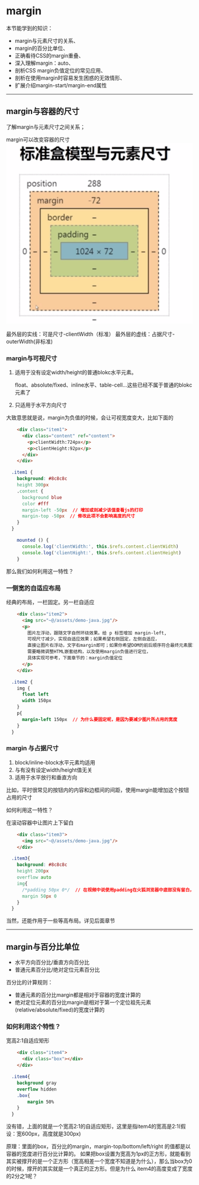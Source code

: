 # margin
本节能学到的知识：
- margin与元素尺寸的关系、
- margin的百分比单位、
- 正确看待CSS的margin重叠、
- 深入理解margin：auto、
- 剖析CSS margin负值定位的常见应用、
- 剖析在使用margin时容易发生困惑的无效情形、
- 扩展介绍margin-start/margin-end属性

--- 

## margin与容器的尺寸
了解margin与元素尺寸之间关系；

margin可以改变容器的尺寸
![](/assets/image/htmlcss/margin/标准的盒模型与元素尺寸.png)

最外层的实线：可是尺寸-clientWidth（标准）
最外层的虚线：占据尺寸-outerWidth(非标准)

### margin与可视尺寸
1. 适用于没有设定width/height的普通blokc水平元素。
    
    float、absolute/fixed、inline水平、table-cell...这些已经不属于普通的blokc元素了
    
2. 只适用于水平方向尺寸

大致意思就是说，margin为负值的时候，会让可视宽度变大，比如下面的
```html
    <div class="item1">
      <div class="content" ref="content">
        <p>clientWidth:724px</p>
        <p>clientHeight:92px</p>
      </div>
    </div>
```
```css
  .item1 {
    background: #8c8c8c
    height 300px
    .content {
      background blue
      color #fff
      margin-left -50px  // 增加或则减少该值查看js的打印
      margin-top -50px  // 修改此项不会影响高度的尺寸
    }
  }
```
```javascript
    mounted () {
      console.log('clientWidth:', this.$refs.content.clientWidth)
      console.log('clientHight:', this.$refs.content.clientHeight)
    }
```

那么我们如何利用这一特性？

### 一侧宽的自适应布局
经典的布局，一栏固定。另一栏自适应
```html
    <div class="item2">
      <img src="~@/assets/demo-java.jpg"/>
      <p>
        图片左浮动，跟随文字自然环绕效果。给 p 标签增加 margin-left,
        可视尺寸减少，实现自适应效果；如果希望右侧固定，左侧自适应，
        直接让图片右浮动，文字右margin即可；如果你希望DOM的前后顺序符合最终元素展现的前后顺序，
        需要略微调整HTML嵌套结构，以及使用margin负值进行定位，
        具体实现可参考，下面章节的：margin负值定位
      </p>
    </div>
```
```css
  .item2 {
    img {
      float left
      width 150px
    }
    p{
      margin-left 150px  // 为什么要固定呢，是因为要减少图片所占用的宽度
    }
  }
```

### margin 与占据尺寸

1. block/inline-block水平元素均适用
2. 与有没有设定width/height值无关
3. 适用于水平放行和垂直方向

比如，平时很常见的按钮内的内容和边框间的间距，使用margin能增加这个按钮占用的尺寸

如何利用这一特性？

在滚动容器中让图片上下留白
```html
    <div class="item3">
      <img src="~@/assets/demo-java.jpg"/>
    </div>
```
```css
  .item3{
    background: #8c8c8c
    height 200px
    overflow auto
    img{
      /*padding 50px 0*/  // 在视频中说使用padding在火狐浏览器中底部没有留白，测试的时候没有发现，可能是修复了这个bug？
      margin 50px 0
    }
  }
```

当然，还能作用于一些等高布局。详见后面章节

---

## margin与百分比单位

* 水平方向百分比/垂直方向百分比
* 普通元素百分比/绝对定位元素百分比


百分比的计算规则：

* 普通元素的百分比margin都是相对于容器的宽度计算的
* 绝对定位元素的百分比margin是相对于第一个定位祖先元素(relative/absolute/fixed)的宽度计算的

### 如何利用这个特性？

宽高2:1自适应矩形
```html
    <div class="item4">
      <div class="box"></div>
    </div>
```
```css
  .item4{
    background gray
    overflow hidden
    .box{
        margin 50%
    }
  }
```
没有错，上面的就是一个宽高2:1的自适应矩形，这里是指item4的宽高是2:1(假设：宽600px，高度就是300px)

原理：里面的box，百分比的margin，margin-top/bottom/left/right 的值都是以容器的宽度进行百分比计算的。
如果把box设置为宽高为1px的正方形，就能看到其实被撑开的是一个正方形（宽高相差一个宽度不知道是为什么），那么当box为0的时候，撑开的其实就是一个真正的正方形。但是为什么 item4的高度变成了宽度的2分之1呢？